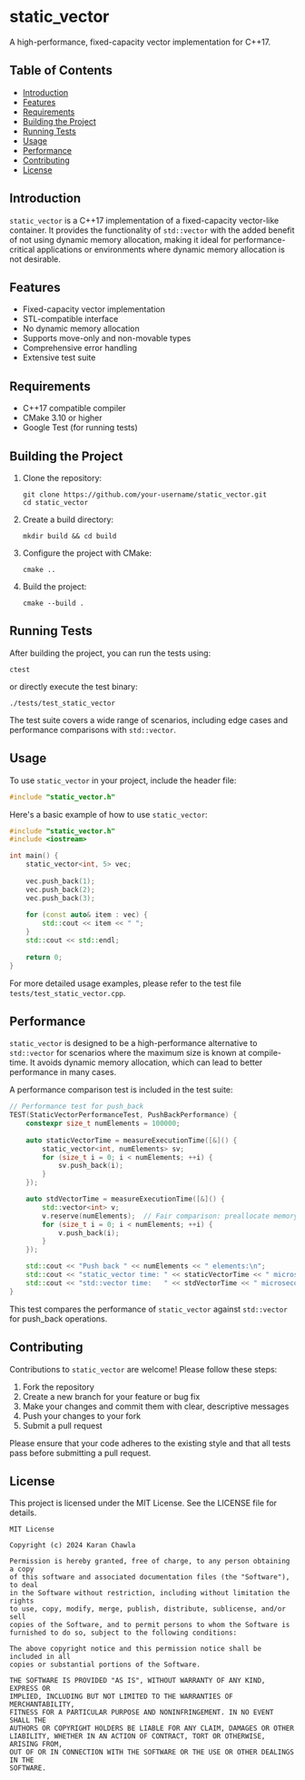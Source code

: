 # static_vector

A high-performance, fixed-capacity vector implementation for C++17.

## Table of Contents

- [Introduction](#introduction)
- [Features](#features)
- [Requirements](#requirements)
- [Building the Project](#building-the-project)
- [Running Tests](#running-tests)
- [Usage](#usage)
- [Performance](#performance)
- [Contributing](#contributing)
- [License](#license)

## Introduction

`static_vector` is a C++17 implementation of a fixed-capacity vector-like container. It provides the functionality of `std::vector` with the added benefit of not using dynamic memory allocation, making it ideal for performance-critical applications or environments where dynamic memory allocation is not desirable.

## Features

- Fixed-capacity vector implementation
- STL-compatible interface
- No dynamic memory allocation
- Supports move-only and non-movable types
- Comprehensive error handling
- Extensive test suite

## Requirements

- C++17 compatible compiler
- CMake 3.10 or higher
- Google Test (for running tests)

## Building the Project

1. Clone the repository:
   ```
   git clone https://github.com/your-username/static_vector.git
   cd static_vector
   ```

2. Create a build directory:
   ```
   mkdir build && cd build
   ```

3. Configure the project with CMake:
   ```
   cmake ..
   ```

4. Build the project:
   ```
   cmake --build .
   ```

## Running Tests

After building the project, you can run the tests using:

```
ctest
```

or directly execute the test binary:

```
./tests/test_static_vector
```

The test suite covers a wide range of scenarios, including edge cases and performance comparisons with `std::vector`.

## Usage

To use `static_vector` in your project, include the header file:

```cpp
#include "static_vector.h"
```

Here's a basic example of how to use `static_vector`:

```cpp
#include "static_vector.h"
#include <iostream>

int main() {
    static_vector<int, 5> vec;
    
    vec.push_back(1);
    vec.push_back(2);
    vec.push_back(3);
    
    for (const auto& item : vec) {
        std::cout << item << " ";
    }
    std::cout << std::endl;
    
    return 0;
}
```

For more detailed usage examples, please refer to the test file `tests/test_static_vector.cpp`.

## Performance

`static_vector` is designed to be a high-performance alternative to `std::vector` for scenarios where the maximum size is known at compile-time. It avoids dynamic memory allocation, which can lead to better performance in many cases.

A performance comparison test is included in the test suite:

```cpp
// Performance test for push_back
TEST(StaticVectorPerformanceTest, PushBackPerformance) {
    constexpr size_t numElements = 100000;
    
    auto staticVectorTime = measureExecutionTime([&]() {
        static_vector<int, numElements> sv;
        for (size_t i = 0; i < numElements; ++i) {
            sv.push_back(i);
        }
    });

    auto stdVectorTime = measureExecutionTime([&]() {
        std::vector<int> v;
        v.reserve(numElements);  // Fair comparison: preallocate memory
        for (size_t i = 0; i < numElements; ++i) {
            v.push_back(i);
        }
    });

    std::cout << "Push back " << numElements << " elements:\n";
    std::cout << "static_vector time: " << staticVectorTime << " microseconds\n";
    std::cout << "std::vector time:   " << stdVectorTime << " microseconds\n";
}
```

This test compares the performance of `static_vector` against `std::vector` for push_back operations.

## Contributing

Contributions to `static_vector` are welcome! Please follow these steps:

1. Fork the repository
2. Create a new branch for your feature or bug fix
3. Make your changes and commit them with clear, descriptive messages
4. Push your changes to your fork
5. Submit a pull request

Please ensure that your code adheres to the existing style and that all tests pass before submitting a pull request.

## License

This project is licensed under the MIT License. See the LICENSE file for details.

```
MIT License

Copyright (c) 2024 Karan Chawla

Permission is hereby granted, free of charge, to any person obtaining a copy
of this software and associated documentation files (the "Software"), to deal
in the Software without restriction, including without limitation the rights
to use, copy, modify, merge, publish, distribute, sublicense, and/or sell
copies of the Software, and to permit persons to whom the Software is
furnished to do so, subject to the following conditions:

The above copyright notice and this permission notice shall be included in all
copies or substantial portions of the Software.

THE SOFTWARE IS PROVIDED "AS IS", WITHOUT WARRANTY OF ANY KIND, EXPRESS OR
IMPLIED, INCLUDING BUT NOT LIMITED TO THE WARRANTIES OF MERCHANTABILITY,
FITNESS FOR A PARTICULAR PURPOSE AND NONINFRINGEMENT. IN NO EVENT SHALL THE
AUTHORS OR COPYRIGHT HOLDERS BE LIABLE FOR ANY CLAIM, DAMAGES OR OTHER
LIABILITY, WHETHER IN AN ACTION OF CONTRACT, TORT OR OTHERWISE, ARISING FROM,
OUT OF OR IN CONNECTION WITH THE SOFTWARE OR THE USE OR OTHER DEALINGS IN THE
SOFTWARE.
```